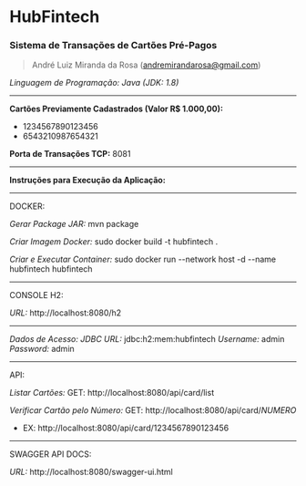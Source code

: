 # HubFintech
### Sistema de Transações de Cartões Pré-Pagos
> André Luiz Miranda da Rosa (andremirandarosa@gmail.com)

*Linguagem de Programação: Java (JDK: 1.8)*

------------

**Cartões Previamente Cadastrados (Valor R$ 1.000,00):**
- 1234567890123456
- 6543210987654321

**Porta de Transações TCP:** 8081

------------

**Instruções para Execução da Aplicação:**

------------
DOCKER:

*Gerar Package JAR:*
mvn package

*Criar Imagem Docker:*
sudo docker build -t hubfintech .

*Criar e Executar Container:*
sudo docker run --network host -d --name hubfintech hubfintech

------------

CONSOLE H2:

*URL:* http://localhost:8080/h2

---

*Dados de Acesso:*
*JDBC URL:* jdbc:h2:mem:hubfintech
*Username:* admin
*Password:* admin

------------

API:

*Listar Cartões:* GET: http://localhost:8080/api/card/list



*Verificar Cartão pelo Número:* GET: http://localhost:8080/api/card/*NUMERO*
 - EX: http://localhost:8080/api/card/1234567890123456

------------

SWAGGER API DOCS:

*URL:* http://localhost:8080/swagger-ui.html
